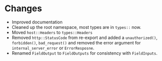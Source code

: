 # Changes

- Improved documentation
- Cleaned up the root namespace, most types are in `types::` now.
- Moved `host::Headers` to `types::Headers`
- Removed `http::StatusCode` from re-export and added a `unauthorized()`, `forbidden()`, `bad_request()`
  and removed the error argument for `internal_server_error` or `ErrorResposne`.
- Renamed `FieldOutput` to `FieldOutputs` for consistency with `FieldInputs`.
